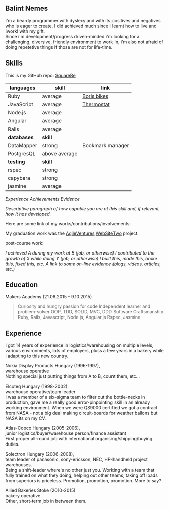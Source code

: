 Balint Nemes
---

I'm a beardy programmer with dyslexy and with its positives and negatives who is eager to create. I did achieved much since i learnt how to live and !work! with my gift.<br/> Since i'm development/progress driven-minded i'm looking for a challenging, diversive, friendly environment to work in, i'm also not afraid of doing repetetive things if those are not for life-time.

Skills
---

This is my GitHub repo: [SquareBe](https://github.com/squarebe)

languages | skill | link
--- | --- | ---
Ruby | average | [Boris bikes](https://github.com/squarebe/boris-bikes-weekend)
JavaScript | average | [Thermostat](https://github.com/squarebe/Thermostat)
Node.js | average | 
Angular | average | 
Rails | average | 
**databases** | **skill** | 
DataMapper | strong | Bookmark manager
PostgresQL | above average | 
**testing** | **skill** | 
rspec | strong | 
capybara | strong | 
jasmine | average | 

_Experience_
_Achievements_
_Evidence_

_Descriptive paragraph of how capable you are at this skill and, if relevant, how it has developed._

Here are some link of my works/contributions/involvements:

My graduation work was the [AgileVentures](http://www.agileventures.org/) [WebSiteTwo](https://evening-oasis-1495.herokuapp.com/) project.

post-course work:

_I achieved A during my work at B (job, or otherwise)_
_I contributed to the growth of X while doing Y (job, or otherwise)_
_I built this, made this, broke this, fixed this, etc._
_A link to some on-line evidence (blogs, videos, articles, etc.)_

Education
---

Makers Academy (21.06.2015 - 9.10.2015)

>Curiosity and hungry passion for code
>Independent learner and problem-solver
>OOP, TDD, SOLID, MVC, DDD
>Software Craftsmanship
>Ruby, Rails, Javascript, Node.js, Angular.js
>Rspec, Jasmine

Experience
---

I got 14 years of experience in logistics/warehousing on multiple levels, various environments, lots of employers, pluss a few years in a bakery while i adapting to this new country.

Nokia Display Products Hungary (1996-1997),<br/>warehouse operative<br/>Nothing special just putting things from A to B, count them, etc...

Elcoteq Hungary (1998-2002),<br/>warehouse operative/team leader<br/>I was a member of a six-sigma team to filter out the bottle-necks in production, gave me a really good error-pinpointing skill in an already working environment. When we were QS9000 certified we got a contract from NASA - not a big deal making circuit-boards for weather ballons but NASA its on my CV.

Atlas-Copco Hungary (2005-2006),<br/>junior logistics/buyer/warehouse person/finance assistant<br/>First proper all-round job with international organising/shipping/buying duties.

Solectron Hungary (2006-2008),<br/>team leader of panasonic, sony-ericsson, NEC, HP-handheld project warehouses.<br/>Being a shift-leader where's no other just you. Working with a team that fully trained on what they doing, helping out other teams, taking off loads from superiors is priceless. Promotion, promotion, promotion. More to say?

Allied Bakeries Stoke (2010-2015)<br/>bakery operative.<br/>Other, short-term job in between them.
